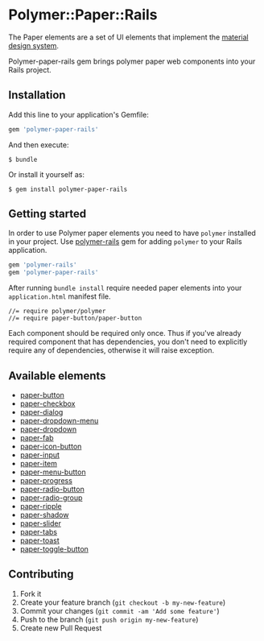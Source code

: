 # Polymer::Paper::Rails

The Paper elements are a set of UI elements that implement the [material design system](http://www.google.com/design/spec/material-design/introduction.html).

Polymer-paper-rails gem brings polymer paper web components into your Rails project.

## Installation

Add this line to your application's Gemfile:

```ruby
gem 'polymer-paper-rails'
```

And then execute:

    $ bundle

Or install it yourself as:

    $ gem install polymer-paper-rails

## Getting started

In order to use Polymer paper elements you need to have
`polymer` installed in your project. Use [polymer-rails](https://github.com/alchapone/polymer-rails) gem for adding `polymer` to your Rails application.

```ruby
gem 'polymer-rails'
gem 'polymer-paper-rails'
```

After running `bundle install` require needed paper elements into your `application.html` manifest file.

    //= require polymer/polymer
    //= require paper-button/paper-button


Each component should be required only once. Thus if you've already required component that has dependencies, you don't need
to explicitly require any of dependencies, otherwise it will raise exception.

## Available elements

* [paper-button](https://www.polymer-project.org/0.5/docs/elements/paper-button.html)
* [paper-checkbox](https://www.polymer-project.org/0.5/docs/elements/paper-checkbox.html)
* [paper-dialog](https://www.polymer-project.org/0.5/docs/elements/paper-dialog.html)
* [paper-dropdown-menu](https://www.polymer-project.org/0.5/docs/elements/paper-dropdown-menu.html)
* [paper-dropdown](https://www.polymer-project.org/0.5/docs/elements/paper-dropdown.html)
* [paper-fab](https://www.polymer-project.org/0.5/docs/elements/paper-fab.html)
* [paper-icon-button](https://www.polymer-project.org/0.5/docs/elements/paper-icon-button.html)
* [paper-input](https://www.polymer-project.org/0.5/docs/elements/paper-input.html)
* [paper-item](https://www.polymer-project.org/0.5/docs/elements/paper-item.html)
* [paper-menu-button](https://www.polymer-project.org/0.5/docs/elements/paper-menu-button.html)
* [paper-progress](https://www.polymer-project.org/0.5/docs/elements/paper-progress.html)
* [paper-radio-button](https://www.polymer-project.org/0.5/docs/elements/paper-radio-button.html)
* [paper-radio-group](https://www.polymer-project.org/0.5/docs/elements/paper-radio-group.html)
* [paper-ripple](https://www.polymer-project.org/0.5/docs/elements/paper-ripple.html)
* [paper-shadow](https://www.polymer-project.org/0.5/docs/elements/paper-shadow.html)
* [paper-slider](https://www.polymer-project.org/0.5/docs/elements/paper-slider.html)
* [paper-tabs](https://www.polymer-project.org/0.5/docs/elements/paper-tabs.html)
* [paper-toast](https://www.polymer-project.org/0.5/docs/elements/paper-toast.html)
* [paper-toggle-button](https://www.polymer-project.org/0.5/docs/elements/paper-toggle-button.html)

## Contributing

1. Fork it
2. Create your feature branch (`git checkout -b my-new-feature`)
3. Commit your changes (`git commit -am 'Add some feature'`)
4. Push to the branch (`git push origin my-new-feature`)
5. Create new Pull Request
